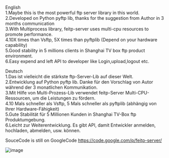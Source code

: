 English<br>
1.Maybe this is the most powerful ftp server library in this world.<br>
2.Developed on Python pyftp lib, thanks for the suggestion from Author in 3 months communication <br>
3.With Multiprocess library, feitp-server uses multi-cpu resources to promote performance. <br>
4.10X times than Vsftp, 5X times than pyftplib (Depend on your hardware capability) <br>
5.Good stability in 5 millions clients in Shanghai TV box ftp product environment. <br>
6.Easy expend and left API to developer like Login,upload,logout etc. <br>

Deutsch<br>
1.Das ist vielleicht die stärkste ftp-Server-Lib auf dieser Welt. <br>
2.Entwicklung auf Python pyftp lib. Danke für den Vorschlag von Autor während der 3 monatlichen Kommunikation.<br>
3.Mit Hilfe von Multi-Prozess-Lib verwendet feitp-Server Multi-CPU-Ressourcen, um die Leistungen zu fördern. <br>
4.10 Mals schneller als Vsftp, 5 Mals schneller als pyftplib (abhängig von Ihrer Hardware-Fähigkeit) <br>
5.Gute Stabilität für 5 Millionen Kunden in Shanghai TV-Box ftp Produktumgebung. <br>
6.Leicht zur Weiterentwicklung. Es gibt API, damit Entwickler anmelden, hochladen, abmelden, usw. können.<br>

SouceCode is still on GoogleCode https://code.google.com/p/feitp-server/

![image](https://farm7.staticflickr.com/6108/6331353252_8d435a1e0c_b_d.jpg)
